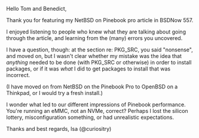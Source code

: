 Hello Tom and Benedict,

Thank you for featuring my NetBSD on Pinebook pro article in BSDNow 557.

I enjoyed listening to people who knew what they are talking about going through the article, and learning from the (many) errors you uncovered.

I have a question, though: at the section re: PKG_SRC, you said "nonsense", and moved on, but I wasn't clear whether my mistake was the idea that *anything* needed to be done (with PKG_SRC or otherwise) in order to install packages, or if it was *what* I did to get packages to install that was incorrect.

(I have moved on from NetBSD on the Pinebook Pro to OpenBSD on a Thinkpad, or I would try a fresh install.)

I wonder what led to our different impressions of Pinebook performance. You're running an eMMC, not an NVMe, correct? Perhaps I lost the silicon lottery, misconfiguration something, or had unrealistic expectations.

Thanks and best regards,
Isa (@curiositry)
